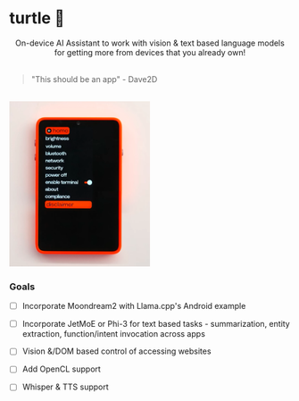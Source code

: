 # turtle 🐢

<p align="center">
On-device AI Assistant to work with vision & text based language models for getting more from devices that you already own!<br><br>

> "This should be an app" - Dave2D

<br> 

<img src="turtle-dave2d-ref.png" width="50%" border-radius="50%" />
</p>


### Goals

- [ ] Incorporate Moondream2 with Llama.cpp's Android example

- [ ] Incorporate JetMoE or Phi-3 for text based tasks - summarization, entity extraction, function/intent invocation across apps

- [ ] Vision &/DOM based control of accessing websites

- [ ] Add OpenCL support

- [ ] Whisper & TTS support
